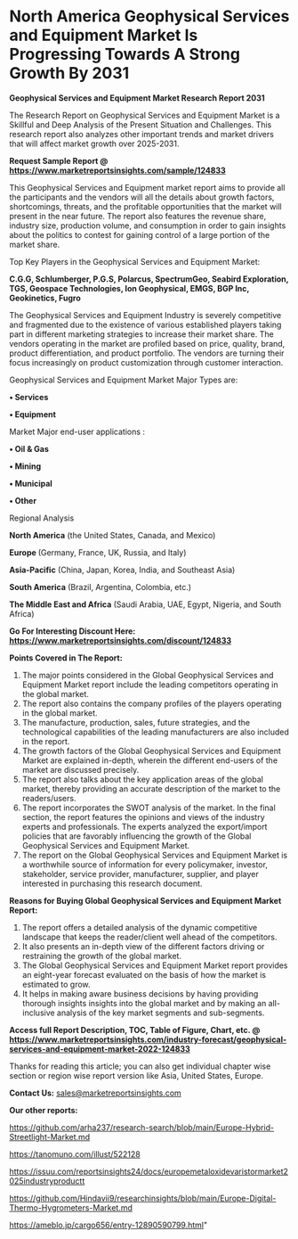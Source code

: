# North America Geophysical Services and Equipment Market Is Progressing Towards A Strong Growth By 2031

<strong>Geophysical Services and Equipment Market Research Report 2031</strong>

The Research Report on Geophysical Services and Equipment Market is a Skillful and Deep Analysis of the Present Situation and Challenges. This research report also analyzes other important trends and market drivers that will affect market growth over 2025-2031.

<strong>Request Sample Report @ <a href=https://www.marketreportsinsights.com/sample/124833>https://www.marketreportsinsights.com/sample/124833</a></strong>

This Geophysical Services and Equipment market report aims to provide all the participants and the vendors will all the details about growth factors, shortcomings, threats, and the profitable opportunities that the market will present in the near future. The report also features the revenue share, industry size, production volume, and consumption in order to gain insights about the politics to contest for gaining control of a large portion of the market share.

Top Key Players in the Geophysical Services and Equipment Market:

<strong>C.G.G, Schlumberger, P.G.S, Polarcus, SpectrumGeo, Seabird Exploration, TGS, Geospace Technologies, Ion Geophysical, EMGS, BGP Inc, Geokinetics, Fugro</strong>

The Geophysical Services and Equipment Industry is severely competitive and fragmented due to the existence of various established players taking part in different marketing strategies to increase their market share. The vendors operating in the market are profiled based on price, quality, brand, product differentiation, and product portfolio. The vendors are turning their focus increasingly on product customization through customer interaction.

Geophysical Services and Equipment Market Major Types are:

<strong>• Services

• Equipment</strong>

Market Major end-user applications :

<strong>• Oil & Gas

• Mining

• Municipal

• Other</strong>

Regional Analysis

</u><strong><b>North America</b></strong> (the United States, Canada, and Mexico)

<strong><b>Europe </b></strong>(Germany, France, UK, Russia, and Italy)

<strong><b>Asia-Pacific</b></strong> (China, Japan, Korea, India, and Southeast Asia)

<strong><b>South America</b></strong> (Brazil, Argentina, Colombia, etc.)

<strong><b>The Middle East and Africa</b></strong> (Saudi Arabia, UAE, Egypt, Nigeria, and South Africa)

<strong>Go For Interesting Discount Here: <a href=https://www.marketreportsinsights.com/discount/124833>https://www.marketreportsinsights.com/discount/124833</a></strong>

<strong>Points Covered in The Report:</strong>
<ol>
  <li>The major points considered in the Global Geophysical Services and Equipment Market report include the leading competitors operating in the global market.</li>
  <li>The report also contains the company profiles of the players operating in the global market.</li>
  <li>The manufacture, production, sales, future strategies, and the technological capabilities of the leading manufacturers are also included in the report.</li>
  <li>The growth factors of the Global Geophysical Services and Equipment Market are explained in-depth, wherein the different end-users of the market are discussed precisely.</li>
  <li>The report also talks about the key application areas of the global market, thereby providing an accurate description of the market to the readers/users.</li>
  <li>The report incorporates the SWOT analysis of the market. In the final section, the report features the opinions and views of the industry experts and professionals. The experts analyzed the export/import policies that are favorably influencing the growth of the Global Geophysical Services and Equipment Market.</li>
  <li>The report on the Global Geophysical Services and Equipment Market is a worthwhile source of information for every policymaker, investor, stakeholder, service provider, manufacturer, supplier, and player interested in purchasing this research document.</li>
</ol>
<strong>Reasons for Buying Global Geophysical Services and Equipment Market Report:</strong>

<ol>
  <li>The report offers a detailed analysis of the dynamic competitive landscape that keeps the reader/client well ahead of the competitors.</li>
  <li>It also presents an in-depth view of the different factors driving or restraining the growth of the global market.</li>
  <li>The Global Geophysical Services and Equipment Market report provides an eight-year forecast evaluated on the basis of how the market is estimated to grow.</li>
  <li>It helps in making aware business decisions by having providing thorough insights insights into the global market and by making an all-inclusive analysis of the key market segments and sub-segments.</li>
</ol>
<strong>Access full Report Description, TOC, Table of Figure, Chart, etc. @ <a href=https://www.marketreportsinsights.com/industry-forecast/geophysical-services-and-equipment-market-2022-124833>https://www.marketreportsinsights.com/industry-forecast/geophysical-services-and-equipment-market-2022-124833</a></strong>


Thanks for reading this article; you can also get individual chapter wise section or region wise report version like Asia, United States, Europe.

<strong>Contact Us:</strong>
sales@marketreportsinsights.com

<strong>Our other reports:</strong>

<a href=https://github.com/arha237/research-search/blob/main/Europe-Hybrid-Streetlight-Market.md>https://github.com/arha237/research-search/blob/main/Europe-Hybrid-Streetlight-Market.md</a>

<a href=https://tanomuno.com/illust/522128>https://tanomuno.com/illust/522128</a>

<a href=https://issuu.com/reportsinsights24/docs/europemetaloxidevaristormarket2025industryproductt>https://issuu.com/reportsinsights24/docs/europemetaloxidevaristormarket2025industryproductt</a>

<a href=https://github.com/Hindavii9/researchinsights/blob/main/Europe-Digital-Thermo-Hygrometers-Market.md>https://github.com/Hindavii9/researchinsights/blob/main/Europe-Digital-Thermo-Hygrometers-Market.md</a>

<a href=https://ameblo.jp/cargo656/entry-12890590799.html>https://ameblo.jp/cargo656/entry-12890590799.html</a>"
